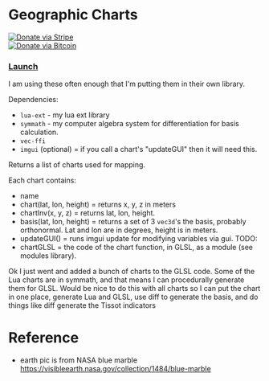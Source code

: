 # Geographic Charts

[![Donate via Stripe](https://img.shields.io/badge/Donate-Stripe-green.svg)](https://buy.stripe.com/00gbJZ0OdcNs9zi288)<br>
[![Donate via Bitcoin](https://img.shields.io/badge/Donate-Bitcoin-green.svg)](bitcoin:37fsp7qQKU8XoHZGRQvVzQVP8FrEJ73cSJ)<br>

### [Launch](https://thenumbernine.github.io/glapp-js/index.html?dir=geographic-charts&file=test.lua)

I am using these often enough that I'm putting them in their own library.

Dependencies:
- `lua-ext` - my lua ext library
- `symmath` - my computer algebra system for differentiation for basis calculation.
- `vec-ffi`
- `imgui` (optional) = if you call a chart's "updateGUI" then it will need this.

Returns a list of charts used for mapping.

Each chart contains:
- name
- chart(lat, lon, height) = returns x, y, z in meters
- chartInv(x, y, z) = returns lat, lon, height.  
- basis(lat, lon, height) = returns a set of 3 `vec3d`'s the basis, probably orthonormal.  Lat and lon are in degrees, height is in meters.
- updateGUI() = runs imgui update for modifying variables via gui.
TODO:
- chartGLSL = the code of the chart function, in GLSL, as a module (see modules library).

Ok I just went and added a bunch of charts to the GLSL code.
Some of the Lua charts are in symmath, and that means I can procedurally generate them for GLSL.
Would be nice to do this with all charts so I can put the chart in one place, generate Lua and GLSL, use diff to generate the basis, and do things like diff generate the Tissot indicators

# Reference

- earth pic is from NASA blue marble https://visibleearth.nasa.gov/collection/1484/blue-marble
